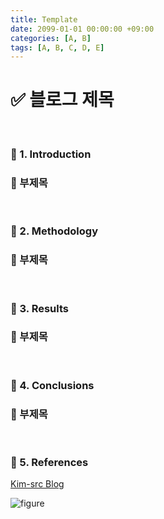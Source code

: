 ```yaml
---
title: Template
date: 2099-01-01 00:00:00 +09:00
categories: [A, B]
tags: [A, B, C, D, E]
---
```


<!-- 2099-01-01 글 작성 완료/필요; 2099-01-01 페이지 호출 검토 완료/필요 -->
# ✅ 블로그 제목

<br>

### 🔔 1. Introduction

### 📌 부제목

<br>

### 🔔 2. Methodology

### 📌 부제목

<br>

### 🔔 3. Results

### 📌 부제목

<br>

### 🔔 4. Conclusions

### 📌 부제목

<br>

### 🎁 5. References

<a href="https://kim-src.github.io/">Kim-src Blog</a>

<img src="https://github.com/Kim-src/Images/assets/150884526/9ba1ebbb-a79c-4e4c-a5f6-2149bb301cd8" class="img" alt="figure">

<br>
<br>
<br>
